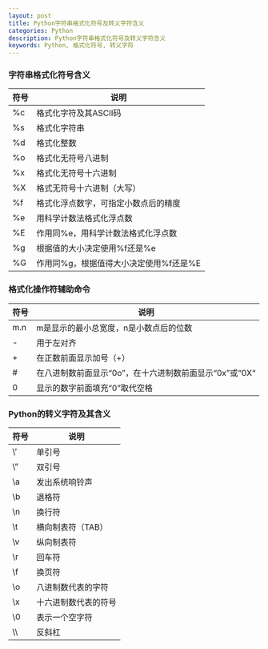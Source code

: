 ```yaml
---
layout: post
title: Python字符串格式化符号及转义字符含义
categories: Python
description: Python字符串格式化符号及转义字符含义
keywords: Python, 格式化符号, 转义字符
---
```



### 字符串格式化符号含义

符号 | 说明
---|---
%c | 格式化字符及其ASCII码
%s | 格式化字符串
%d | 格式化整数
%o | 格式化无符号八进制
%x | 格式化无符号十六进制
%X | 格式无符号十六进制（大写）
%f | 格式化浮点数字，可指定小数点后的精度
%e | 用科学计数法格式化浮点数
%E | 作用同%e，用科学计数法格式化浮点数
%g | 根据值的大小决定使用%f还是%e
%G | 作用同%g，根据值得大小决定使用%f还是%E


### 格式化操作符辅助命令 

符号 | 说明
---|---
m\.n | m是显示的最小总宽度，n是小数点后的位数
\-   | 用于左对齐
+   | 在正数前面显示加号（+）
\#   | 在八进制数前面显示“0o”，在十六进制数前面显示“0x”或“0X“
0   | 显示的数字前面填充“0”取代空格
 

### Python的转义字符及其含义 

符号 |说明
---|---
\’   |单引号
\”   |双引号
\a   |发出系统响铃声
\b   |退格符
\n   |换行符
\t   |横向制表符（TAB）
\v   |纵向制表符
\r   |回车符
\f   |换页符
\o   |八进制数代表的字符
\x   |十六进制数代表的符号
\0   |表示一个空字符
\\\   |反斜杠



